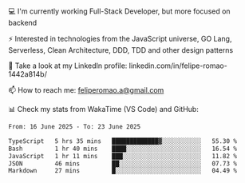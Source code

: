 💻 I'm currently working Full-Stack Developer, but more focused on backend

⚡ Interested in technologies from the JavaScript universe, GO Lang, Serverless, Clean Architecture, DDD, TDD and other design patterns

👥 Take a look at my LinkedIn profile: linkedin.com/in/felipe-romao-1442a814b/

📫 How to reach me: feliperomao.a@gmail.com

📊 Check my stats from WakaTime (VS Code) and GitHub:

<!--START_SECTION:waka-->

```txt
From: 16 June 2025 - To: 23 June 2025

TypeScript   5 hrs 35 mins   █████████████▓░░░░░░░░░░░   55.30 %
Bash         1 hr 40 mins    ████░░░░░░░░░░░░░░░░░░░░░   16.54 %
JavaScript   1 hr 11 mins    ███░░░░░░░░░░░░░░░░░░░░░░   11.82 %
JSON         46 mins         ██░░░░░░░░░░░░░░░░░░░░░░░   07.73 %
Markdown     27 mins         █░░░░░░░░░░░░░░░░░░░░░░░░   04.49 %
```

<!--END_SECTION:waka-->
